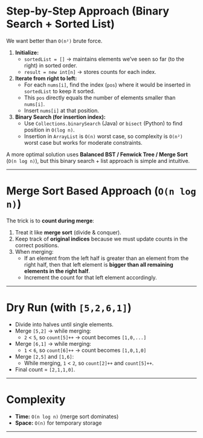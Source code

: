 # Step-by-Step Approach (Binary Search + Sorted List)

We want better than `O(n²)` brute force.

1. **Initialize:**
    - `sortedList = []` → maintains elements we’ve seen so far (to the right) in sorted order.
    - `result = new int[n]` → stores counts for each index.
2. **Iterate from right to left:**
    - For each `nums[i]`, find the index (`pos`) where it would be inserted in `sortedList` to keep it sorted.
    - This `pos` directly equals the number of elements smaller than `nums[i]`.
    - Insert `nums[i]` at that position.
3. **Binary Search (for insertion index):**
    - Use `Collections.binarySearch` (Java) or `bisect` (Python) to find position in `O(log n)`.
    - Insertion in `ArrayList` is `O(n)` worst case, so complexity is `O(n²)` worst case but works for moderate constraints.

A more optimal solution uses **Balanced BST / Fenwick Tree / Merge Sort** (`O(n log n)`), but this binary search + list approach is simple and intuitive.

---

# Merge Sort Based Approach (`O(n log n)`)

The trick is to **count during merge**:

1. Treat it like **merge sort** (divide & conquer).
2. Keep track of **original indices** because we must update counts in the correct positions.
3. When merging:
    - If an element from the left half is greater than an element from the right half, then that left element is **bigger than all remaining elements in the right half**.
    - Increment the count for that left element accordingly.

---

# Dry Run (with `[5,2,6,1]`)

- Divide into halves until single elements.
- Merge `[5,2]` → while merging:
    - `2` < `5`, so `count[5]++` → count becomes `[1,0,...]`
- Merge `[6,1]` → while merging:
    - `1` < `6`, so `count[6]++` → count becomes `[1,0,1,0]`
- Merge `[2,5]` and `[1,6]`:
    - While merging, `1` < `2`, so `count[2]++` and `count[5]++`.
- Final count = `[2,1,1,0]`.

---

# Complexity

- **Time:** `O(n log n)` (merge sort dominates)
- **Space:** `O(n)` for temporary storage

---